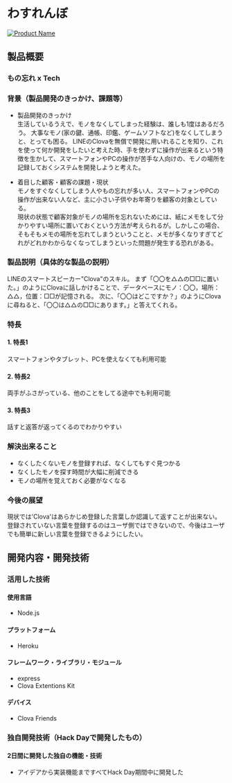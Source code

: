 # わすれんぼ

[![Product Name](image.png)](https://www.youtube.com/watch?v=G5rULR53uMk)

## 製品概要
### もの忘れ x Tech

### 背景（製品開発のきっかけ、課題等）
- 製品開発のきっかけ  
生活しているうえで、モノをなくしてしまった経験は、誰しも1度はあるだろう。  大事なモノ(家の鍵、通帳、印鑑、ゲームソフトなど)をなくしてしまうと、とっても困る。  LINEのClovaを無償で開発に用いれることを知り、これを使って何か開発をしたいと考えた時、手を使わずに操作が出来るという特徴を生かして、スマートフォンやPCの操作が苦手な人向けの、モノの場所を記録しておくシステムを開発しようと考えた。
 
- 着目した顧客・顧客の課題・現状  
モノをすぐなくしてしまう人やもの忘れが多い人、スマートフォンやPCの操作が出来ない人など、主に小さい子供やお年寄りを顧客の対象としている。  
現状の状態で顧客対象がモノの場所を忘れないためには、紙にメモをして分かりやすい場所に置いておくという方法が考えられるが。しかしこの場合、そもそもメモの場所を忘れてしまうということと、メモが多くなりすぎてどれがどれかわからなくなってしまうといった問題が発生する恐れがある。

### 製品説明（具体的な製品の説明）
LINEのスマートスピーカー"Clova"のスキル。  まず「〇〇を△△の□□に置いた。」のようにClovaに話しかけることで、データベースにモノ：〇〇，場所：△△，位置：□□が記憶される。  次に、「〇〇はどこですか？」のようにClovaに尋ねると、「〇〇は△△の□□にあります。」と答えてくれる。

### 特長

#### 1. 特長1  
スマートフォンやタブレット、PCを使えなくても利用可能

#### 2. 特長2  
両手がふさがっている、他のことをしてる途中でも利用可能

#### 3. 特長3  
話すと返答が返ってくるのでわかりやすい

### 解決出来ること  
- なくしたくないモノを登録すれば、なくしてもすぐ見つかる  
- なくしたモノを探す時間が大幅に削減できる  
- モノの場所を覚えておく必要がなくなる


### 今後の展望
現状では'Clova'はあらかじめ登録した言葉しか認識して返すことが出来ない。登録されていない言葉を登録するのはユーザ側ではできないので、今後はユーザでも簡単に新しい言葉を登録できるようにしたい。

## 開発内容・開発技術
### 活用した技術
#### 使用言語
* Node.js

#### プラットフォーム
* Heroku

#### フレームワーク・ライブラリ・モジュール
* express
* Clova Extentions Kit

#### デバイス
* Clova Friends


### 独自開発技術（Hack Dayで開発したもの）
#### 2日間に開発した独自の機能・技術
* アイデアから実装機能まですべてHack Day期間中に開発した
